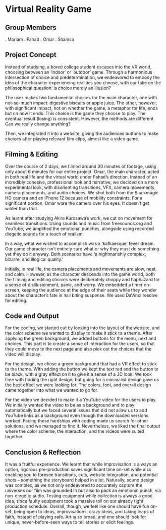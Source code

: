 # Virtual Reality Game

## Group Members

. Mariam
. Fahad
. Omar
. Shamsa

## Project Concept 

Instead of studying, a bored college student escapes into the VR world, choosing between an ‘indoor’ or ‘outdoor’ game. Through a harmonious intersection of choice and predetermination, we endeavored to embody the idea of the character experiencing realities you choose, with our take on the philosophical question: is choice merely an illusion?

The user makes two fundamental choices for the main character, one with not-so-much impact: digestive biscuits or apple juice. The other, however, with significant impact, not on whether the game, a metaphor for life, ends but on how it ends. This choice is the game they choose to play. The eventual result (losing) is consistent. However, the methods are different. Can we really change anything?

Then, we integrated it into a website, giving the audiences buttons to make choices after playing relevant film clips, almost like a video game.

## Filming & Editing

Over the course of 2 days, we filmed around 30 minutes of footage, using only about 6 minutes for our entire project. Omar, the main character, acted in both real life and the virtual world under Fahad’s direction. Instead of an incredibly cohesive, professional look and narrative, we decided on a more experimental look, with disorienting transitions, VFX, camera movements, camera placements, and audio choices. We shot both from the Blackmagic HD camera and an iPhone 12 because of mobility constraints. For a significant portion, Omar wore the camera over his eyes. It doesn’t get wilder than that.

As learnt after studying Akira Kurosawa’s work, we cut on movement for seamless transitions. Using sounds and music from freesounds.org and YouTube, we amplified the emotional punches, alongside using recorded diegetic sounds for a touch of realism.

In a way, what we wished to accomplish was a ‘kafkaesque’ fever dream. Our game character isn’t entirely sure what or why they must do something yet they do it anyway. Both scenarios have ‘a nightmarishly complex, bizarre, and illogical quality.’

Initially, in real life, the camera placements and movements are slow, neat, and calm. However, as the character descends into the game world, both the filming and editing choices were deliberately choppy and haphazard for a sense of disillusionment, panic, and worry. We embedded a timer on-screen, keeping the audience at the edge of their seats while they wonder about the character’s fate in nail biting suspense.
We used DaVinci resolve for editing.

## Code and Output

For the coding, we started out by looking into the layout of the website, and the color scheme we wanted to display to make it stick to a theme. After applying the green background, we added buttons for the menu, next and choices. This part is to create a sense of interaction for the users, so that they could move to the next page and also pick out the choices that the video will display. 

For the design, we chose a green background that had a VR effect to stick to the theme. WIth adding the button we kept the text red and the button to be black, with a gray effect on it to give it a sense of a 3D look. We took time with finding the right design, but going for a minimalist design gave us the best effect we were looking for. The colors, font, and overall design came together into what we wanted to go for.

For the video we decided to make it a YouTube video for the users to play. We initially wanted the video to be as a background and to play automatically but we faced several issues that did not allow us to add YouTube links as a background even though the downloaded versions worked. Facing these hardships with coding made us search for other solutions, and we managed to find it. Nevertheless, we liked the final output where the color scheme, the interaction, and the videos were suited together.

## Conclusion & Reflection

It was a fruitful experience. We learnt that while improvisation is always an option, rigorous pre-production saves significant time on-set while also enabling you to foresee transitions, cuts, website integration, and potential shots – something the storyboard helped in a lot. Naturally, sound design was complex, as we not only endeavored to accurately capture the universes our film was grounded in but also to pack an emotional punch, via non-diegetic audio. Testing equipment while collection is always a good idea, since faulty equipment took a massive toll on our already tight production schedule. Overall, though, we feel like one should have fun on-set, being open to ideas, improvisations, crazy ideas, and taking leaps of faith, instead of playing safe. Art is so broad, and one should look for unique, never-before-seen ways to tell stories or elicit feelings.
